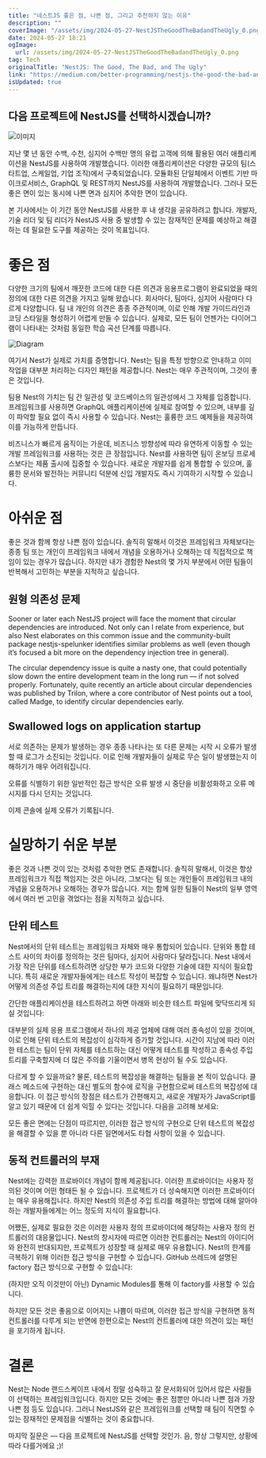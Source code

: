 ```yaml
---
title: "네스트JS 좋은 점, 나쁜 점, 그리고 추천하지 않는 이유"
description: ""
coverImage: "/assets/img/2024-05-27-NestJSTheGoodTheBadandTheUgly_0.png"
date: 2024-05-27 18:21
ogImage:
  url: /assets/img/2024-05-27-NestJSTheGoodTheBadandTheUgly_0.png
tag: Tech
originalTitle: "NestJS: The Good, The Bad, and The Ugly"
link: "https://medium.com/better-programming/nestjs-the-good-the-bad-and-the-ugly-d51aea04f267"
isUpdated: true
---
```


## 다음 프로젝트에 NestJS를 선택하시겠습니까?

![이미지](/assets/img/2024-05-27-NestJSTheGoodTheBadandTheUgly_0.png)

지난 몇 년 동안 수백, 수천, 심지어 수백만 명의 유럽 고객에 의해 활용된 여러 애플리케이션을 NestJS를 사용하여 개발했습니다. 이러한 애플리케이션은 다양한 규모의 팀(스타트업, 스케일업, 기업 조직)에서 구축되었습니다. 모듈화된 단일체에서 이벤트 기반 마이크로서비스, GraphQL 및 REST까지 NestJS를 사용하여 개발했습니다. 그러나 모든 좋은 면이 있는 동시에 나쁜 면과 심지어 추악한 면이 있습니다.

본 기사에서는 이 기간 동안 NestJS를 사용한 후 내 생각을 공유하려고 합니다. 개발자, 기술 리더 및 팀 리더가 NestJS 사용 중 발생할 수 있는 잠재적인 문제를 예상하고 해결하는 데 필요한 도구를 제공하는 것이 목표입니다.

<!-- seedividend - 사각형 -->

<ins class="adsbygoogle"
     style="display:block"
     data-ad-client="ca-pub-4877378276818686"
     data-ad-slot="1898504329"
     data-ad-format="auto"
     data-full-width-responsive="true"></ins>

<script>
     (adsbygoogle = window.adsbygoogle || []).push({});
</script>

# 좋은 점

다양한 크기의 팀에서 깨끗한 코드에 대한 다른 의견과 응용프로그램이 완료되었을 때의 정의에 대한 다른 의견을 가지고 일해 왔습니다. 회사마다, 팀마다, 심지어 사람마다 다르게 다양합니다. 팀 내 개인의 의견은 종종 주관적이며, 이로 인해 개발 가이드라인과 코딩 스타일을 형성하기 어렵게 만들 수 있습니다. 실제로, 모든 팀이 언젠가는 다이어그램이 나타내는 것처럼 동일한 학습 곡선 단계를 따릅니다.

![Diagram](/assets/img/2024-05-27-NestJSTheGoodTheBadandTheUgly_1.png)

여기서 Nest가 실제로 가치를 증명합니다. Nest는 팀을 특정 방향으로 안내하고 이미 작업을 대부분 처리하는 디자인 패턴을 제공합니다. Nest는 매우 주관적이며, 그것이 좋은 것입니다.

<!-- seedividend - 사각형 -->

<ins class="adsbygoogle"
     style="display:block"
     data-ad-client="ca-pub-4877378276818686"
     data-ad-slot="1898504329"
     data-ad-format="auto"
     data-full-width-responsive="true"></ins>

<script>
     (adsbygoogle = window.adsbygoogle || []).push({});
</script>

팀용 Nest의 가치는 팀 간 일관성 및 코드베이스의 일관성에서 그 자체를 입증합니다. 프레임워크를 사용하면 GraphQL 애플리케이션에 실제로 참여할 수 있으며, 내부를 깊이 파악할 필요 없이 즉시 사용할 수 있습니다. Nest는 훌륭한 코드 예제들을 제공하여 이를 가능하게 만듭니다.

비즈니스가 빠르게 움직이는 가운데, 비즈니스 방향성에 따라 유연하게 이동할 수 있는 개발 프레임워크를 사용하는 것은 큰 장점입니다. Nest를 사용하면 팀이 온보딩 프로세스보다는 제품 출시에 집중할 수 있습니다. 새로운 개발자를 쉽게 통합할 수 있으며, 훌륭한 문서와 발전하는 커뮤니티 덕분에 신입 개발자도 즉시 기여하기 시작할 수 있습니다.

# 아쉬운 점

좋은 것과 함께 항상 나쁜 점이 있습니다. 솔직히 말해서 이것은 프레임워크 자체보다는 종종 팀 또는 개인이 프레임워크 내에서 개념을 오용하거나 오해하는 데 직접적으로 책임이 있는 경우가 많습니다. 하지만 내가 경험한 Nest의 몇 가지 부분에서 어떤 팀들이 반복해서 고민하는 부분을 지적하고 싶습니다.

<!-- seedividend - 사각형 -->

<ins class="adsbygoogle"
     style="display:block"
     data-ad-client="ca-pub-4877378276818686"
     data-ad-slot="1898504329"
     data-ad-format="auto"
     data-full-width-responsive="true"></ins>

<script>
     (adsbygoogle = window.adsbygoogle || []).push({});
</script>

## 원형 의존성 문제

Sooner or later each NestJS project will face the moment that circular dependencies are introduced. Not only can I relate from experience, but also Nest elaborates on this common issue and the community-built package nestjs-spelunker identifies similar problems as well (even though it’s focused a bit more on the dependency injection tree in general).

The circular dependency issue is quite a nasty one, that could potentially slow down the entire development team in the long run — if not solved properly. Fortunately, quite recently an article about circular dependencies was published by Trilon, where a core contributor of Nest points out a tool, called Madge, to identify circular dependencies early.

## Swallowed logs on application startup

<!-- seedividend - 사각형 -->

<ins class="adsbygoogle"
     style="display:block"
     data-ad-client="ca-pub-4877378276818686"
     data-ad-slot="1898504329"
     data-ad-format="auto"
     data-full-width-responsive="true"></ins>

<script>
     (adsbygoogle = window.adsbygoogle || []).push({});
</script>

서로 의존하는 문제가 발생하는 경우 종종 나타나는 또 다른 문제는 시작 시 오류가 발생할 때 로그가 소진되는 것입니다. 이로 인해 개발자들이 실제로 무슨 일이 발생했는지 이해하기가 매우 어려워집니다.

오류를 식별하기 위한 일반적인 접근 방식은 오류 발생 시 중단을 비활성화하고 오류 메시지를 다시 던지는 것입니다.

이제 콘솔에 실제 오류가 기록됩니다.

# 실망하기 쉬운 부분

<!-- seedividend - 사각형 -->

<ins class="adsbygoogle"
     style="display:block"
     data-ad-client="ca-pub-4877378276818686"
     data-ad-slot="1898504329"
     data-ad-format="auto"
     data-full-width-responsive="true"></ins>

<script>
     (adsbygoogle = window.adsbygoogle || []).push({});
</script>

좋은 것과 나쁜 것이 있는 것처럼 추악한 면도 존재합니다. 솔직히 말해서, 이것은 항상 프레임워크가 직접 책임지는 것은 아니라, 그보다는 팀 또는 개인들이 프레임워크 내의 개념을 오용하거나 오해하는 경우가 많습니다. 저는 함께 일한 팀들이 Nest의 일부 영역에서 여러 번 고민을 겪었다는 점을 지적하고 싶습니다.

## 단위 테스트

Nest에서의 단위 테스트는 프레임워크 자체와 매우 통합되어 있습니다. 단위와 통합 테스트 사이의 차이를 정의하는 것은 팀마다, 심지어 사람마다 달라집니다. Nest 내에서 가장 작은 단위를 테스트하려면 상당한 부가 코드와 다양한 기술에 대한 지식이 필요합니다. 특히 새로운 개발자들에게는 테스트 작성이 복잡할 수 있습니다. 왜냐하면 Nest가 어떻게 의존성 주입 트리를 해결하는지에 대한 지식이 필요하기 때문입니다.

간단한 애플리케이션을 테스트하려고 하면 아래와 비슷한 테스트 파일에 맞닥뜨리게 되실 것입니다:

<!-- seedividend - 사각형 -->

<ins class="adsbygoogle"
     style="display:block"
     data-ad-client="ca-pub-4877378276818686"
     data-ad-slot="1898504329"
     data-ad-format="auto"
     data-full-width-responsive="true"></ins>

<script>
     (adsbygoogle = window.adsbygoogle || []).push({});
</script>

대부분의 실제 응용 프로그램에서 하나의 제공 업체에 대해 여러 종속성이 있을 것이며, 이로 인해 단위 테스트의 복잡성이 심각하게 증가할 것입니다. 시간이 지남에 따라 이러한 테스트는 팀이 단위 자체를 테스트하는 대신 어떻게 테스트를 작성하고 종속성 주입 트리를 구축할지에 더 많은 주의를 기울이면서 병목 현상이 될 수도 있습니다.

다르게 할 수 있을까요? 물론, 테스트의 복잡성을 해결하는 팀들을 본 적이 있습니다. 클래스 메소드에 구현하는 대신 별도의 함수에 로직을 구현함으로써 테스트의 복잡성에 대응합니다. 이 접근 방식의 장점은 테스트가 간편해지고, 새로운 개발자가 JavaScript를 알고 있기 때문에 더 쉽게 익힐 수 있다는 것입니다. 다음을 고려해 보세요:

모든 좋은 면에는 단점이 따르지만, 이러한 접근 방식의 구현으로 단위 테스트의 복잡성을 해결할 수 있을 뿐 아니라 다른 일면에서도 타협 사항이 있을 수 있습니다.

## 동적 컨트롤러의 부재

<!-- seedividend - 사각형 -->

<ins class="adsbygoogle"
     style="display:block"
     data-ad-client="ca-pub-4877378276818686"
     data-ad-slot="1898504329"
     data-ad-format="auto"
     data-full-width-responsive="true"></ins>

<script>
     (adsbygoogle = window.adsbygoogle || []).push({});
</script>

Nest에는 강력한 프로바이더 개념이 함께 제공됩니다. 이러한 프로바이더는 사용자 정의된 것이며 어떤 형태든 될 수 있습니다. 프로젝트가 더 성숙해지면 이러한 프로바이더는 매우 유용해집니다. 하지만 Nest의 의존성 주입 트리를 해결하는 방법에 대해 알아야 하는 개발자들에게는 어느 정도의 지식이 필요합니다.

어쨌든, 실제로 필요한 것은 이러한 사용자 정의 프로바이더에 해당하는 사용자 정의 컨트롤러의 대응물입니다. Nest의 창시자에 따르면 이러한 컨트롤러는 Nest의 아이디어와 완전히 반대되지만, 프로젝트가 성장할 때 실제로 매우 유용합니다. Nest의 한계를 극복하기 위해 이러한 접근 방식을 구현할 수 있습니다. GitHub 쓰레드에 설명된 factory 접근 방식으로 구현할 수 있습니다:

(하지만 오직 이것만이 아닌) Dynamic Modules를 통해 이 factory를 사용할 수 있습니다.

하지만 모든 것은 좋음으로 이어지는 나쁨이 따르며, 이러한 접근 방식을 구현하면 동적 컨트롤러를 다루게 되는 반면에 한편으로는 Nest의 컨트롤러에 대한 의견이 있는 패턴을 포기하게 됩니다.

<!-- seedividend - 사각형 -->

<ins class="adsbygoogle"
     style="display:block"
     data-ad-client="ca-pub-4877378276818686"
     data-ad-slot="1898504329"
     data-ad-format="auto"
     data-full-width-responsive="true"></ins>

<script>
     (adsbygoogle = window.adsbygoogle || []).push({});
</script>

# 결론

Nest는 Node 랜드스케이프 내에서 정말 성숙하고 잘 문서화되어 있어서 많은 사람들이 선택하는 프레임워크입니다. 하지만 모든 것에는 좋은 점뿐만 아니라 나쁜 점과 가장 나쁜 점 등도 있습니다. 그러니 NestJS와 같은 프레임워크를 선택할 때 팀이 직면할 수 있는 잠재적인 문제점을 식별하는 것이 중요합니다.

마지막 질문은 — 다음 프로젝트에 NestJS를 선택할 것인가. 음, 항상 그렇지만, 상황에 따라 다를거에요 ;)!
